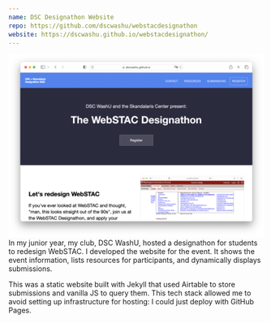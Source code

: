 ```yaml
---
name: DSC Designathon Website
repo: https://github.com/dscwashu/webstacdesignathon
website: https://dscwashu.github.io/webstacdesignathon/
---
```


![The homepage of the designathon website. There is a button to register and information about the event.](image.png)
In my junior year, my club, DSC WashU, hosted a designathon for students to redesign WebSTAC. I developed the website for the event.
It shows the event information, lists resources for participants, and dynamically displays submissions.

This was a static website built with Jekyll that used Airtable to store submissions and vanilla JS to query them. This tech stack allowed me to avoid setting up infrastructure for hosting: I could just deploy with GitHub Pages.
